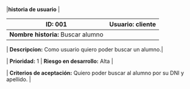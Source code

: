 

|**historia de usuario** |   

|**ID:**  001 | **Usuario:**  cliente                                
| ----------- | -------------------- 
| **Nombre historia:** Buscar alumno |

| **Descripcion:** Como usuario quiero poder buscar un alumno.|
 
| **Prioridad:** 1 | **Riesgo en desarrollo:** Alta |

| **Criterios de aceptación:** Quiero poder buscar al alumno por su DNI y apellido. | 


